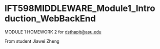 # IFT598MIDDLEWARE_Module1_Introduction_WebBackEnd
MODULE 1 HOMEWORK 2 for dsthapit@asu.edu

From student Jiawei Zheng